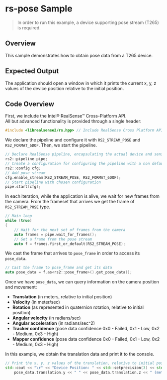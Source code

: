 # rs-pose Sample

> In order to run this example, a device supporting pose stream (T265) is required.

## Overview
This sample demonstrates how to obtain pose data from a T265 device.

## Expected Output
The application should open a window in which it prints the current x, y, z values of the device position relative to the initial position.

## Code Overview

First, we include the Intel® RealSense™ Cross-Platform API.  
All but advanced functionality is provided through a single header:
```cpp
#include <librealsense2/rs.hpp> // Include RealSense Cross Platform API
```

We declare the pipeline and configure it with `RS2_STREAM_POSE` and `RS2_FORMAT_6DOF`. Then, we start the pipeline.
```cpp
// Declare RealSense pipeline, encapsulating the actual device and sensors
rs2::pipeline pipe;
// Create a configuration for configuring the pipeline with a non default profile
rs2::config cfg;
// Add pose stream
cfg.enable_stream(RS2_STREAM_POSE, RS2_FORMAT_6DOF);
// Start pipeline with chosen configuration
pipe.start(cfg);
```

In each iteration, while the application is alive, we wait for new frames from the camera. From the frameset that arrives we get the frame of `RS2_STREAM_POSE` type.
```cpp
// Main loop
while (true)
{
    // Wait for the next set of frames from the camera
    auto frames = pipe.wait_for_frames();
    // Get a frame from the pose stream
    auto f = frames.first_or_default(RS2_STREAM_POSE);
```

We cast the frame that arrives to `pose_frame` in order to access its `pose_data`.
```cpp
// Cast the frame to pose_frame and get its data
auto pose_data = f.as<rs2::pose_frame>().get_pose_data();
```

Once we have `pose_data`, we can query information on the camera position and movement: 
- **Translation** (in meters, relative to initial position)
- **Velocity** (in meter/sec)
- **Rotation** (as represented in quaternion rotation, relative to initial position)
- **Angular velocity** (in radians/sec)
- **Angular acceleration** (in radians/sec^2)
- **Tracker confidence** (pose data confidence 0x0 - Failed, 0x1 - Low, 0x2 - Medium, 0x3 - High)
- **Mapper confidence** (pose data confidence 0x0 - Failed, 0x1 - Low, 0x2 - Medium, 0x3 - High)

In this example, we obtain the translation data and print it to the console.
```cpp
// Print the x, y, z values of the translation, relative to initial position
std::cout << "\r" << "Device Position: " << std::setprecision(3) << std::fixed << pose_data.translation.x << " " <<
    pose_data.translation.y << " " << pose_data.translation.z << " (meters)";
```
